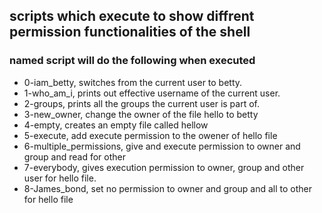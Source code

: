 ## scripts which execute to show diffrent permission functionalities of the shell

### named script will do the following when executed

- 0-iam_betty, switches from the current user to betty.
- 1-who_am_i, prints out effective username of the current user.
- 2-groups, prints all the groups the current user is part of.
- 3-new_owner, change the owner of the file hello to betty
- 4-empty, creates an empty file called hellow
- 5-execute, add execute permission to the owener of hello file
- 6-multiple_permissions, give and execute permission to owner and group and read for other
- 7-everybody, gives execution permission to owner, group and other user for hello file.
- 8-James_bond, set no permission to owner and group and all to other for hello file
